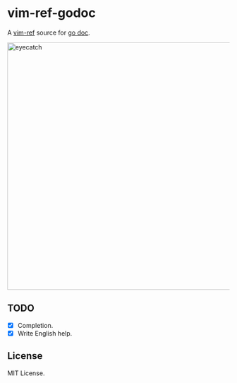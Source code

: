 # vim-ref-godoc

A [vim-ref](https://github.com/thinca/vim-ref) source for [go doc](https://golang.org/cmd/go/#hdr-Show_documentation_for_package_or_symbol).

<img width="560" alt="eyecatch" src="https://user-images.githubusercontent.com/64692680/115321880-c15f3600-a1bf-11eb-86fd-f6de4e8fa29c.png">

## TODO
- [x] Completion.
- [x] Write English help.

## License

MIT License.
